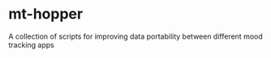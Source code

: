 # mt-hopper
A collection of scripts for improving data portability between different mood tracking apps
